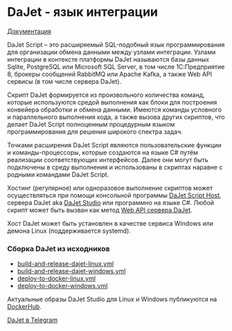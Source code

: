 # DaJet - язык интеграции

[Документация](https://zhichkin.github.io/)

DaJet Script – это расширяемый SQL-подобный язык программирования для организации обмена данными между узлами интеграции. Узлами интеграции в контексте платформы DaJet называются базы данных Sqlite, PostgreSQL или Microsoft SQL Server, в том числе 1С:Предприятие 8, брокеры сообщений RabbitMQ или Apache Kafka, а также Web API сервисы (в том числе сервера DaJet).

Скрипт DaJet формируется из произвольного количества команд, которые используются средой выполнения как блоки для построения конвейера обработки и обмена данными. Имеются команды условного и параллельного выполнения кода, а также вызова других скриптов, что делает DaJet Script полноценным процедурным языком программирования для решения широкого спектра задач.

Точками расширения DaJet Script являются пользовательские функции и команды-процессоры, которые создаются на языке C# путём реализации соответствующих интерфейсов. Далее они могут быть подключены в среду выполнения и использованы в скриптах наравне с родными командами DaJet Script.

Хостинг (регулярное) или одноразовое выполнение скриптов может осуществляться при помощи консольной программы [DaJet Script Host](https://zhichkin.github.io/dajet-host), сервера DaJet aka [DaJet Studio](https://zhichkin.github.io/dajet-studio) или программно на языке C#. Любой скрипт может быть вызван как метод [Web API сервера DaJet](https://zhichkin.github.io/dajet-web-api).

Хост DaJet может быть установлен в качестве сервиса Windows или демона Linux (поддерживается systemd).

### Сборка DaJet из исходников

- [build-and-release-dajet-linux.yml](https://github.com/zhichkin/dajet/blob/main/.github/workflows/build-and-release-dajet-linux.yml)
- [build-and-release-dajet-windows.yml](https://github.com/zhichkin/dajet/blob/main/.github/workflows/build-and-release-dajet-windows.yml)
- [deploy-to-docker-linux.yml](https://github.com/zhichkin/dajet/blob/main/.github/workflows/deploy-to-docker-linux.yml)
- [deploy-to-docker-windows.yml](https://github.com/zhichkin/dajet/blob/main/.github/workflows/deploy-to-docker-windows.yml)

Актуальные образы DaJet Studio для Linux и Windows публикуются на [DockerHub](https://hub.docker.com/r/zhichkin/dajet-studio).

[DaJet в Telegram](https://t.me/dajet_studio)
